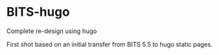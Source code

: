 # BITS-hugo
Complete re-design using hugo

First shot based on an initial transfer from BITS 5.5 to hugo static pages.
